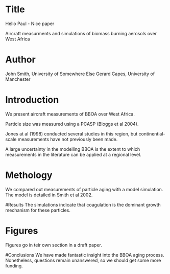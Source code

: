 # Title
Hello Paul - Nice paper

Aircraft measurments and simulations of biomass burning aerosols over West Africa

# Author
John Smith, University of Somewhere Else
Gerard Capes, University of Manchester

# Introduction
We present aircraft measurements of BBOA over West Africa.

Particle size was measured using a PCASP (Bloggs et al 2004).

Jones at al (1998) conducted several studies in this region, but continential-scale measurements have not previously been made.

A large uncertainty in the modelling BBOA is the extent to which measurements in the literature can be applied at a regional level.

# Methology
We compared out measurements of particle aging with a model simulation. 
The model is detailed in Smith et al 2002.

#Results
The simulations indicate that coagulation is the dominant growth mechanism for these particles.

# Figures
Figures go in teir own section in a draft paper.

#Conclusions
We have made fantastic insight into the BBOA aging process.
Nonetheless, questions remain unanswered, so we should get some more funding.

